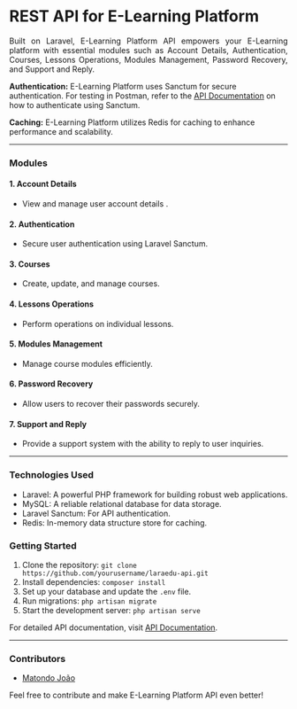 <h1 align="justify">
REST API for E-Learning Platform
</h1>

<p align="justify">
Built on Laravel, E-Learning Platform API empowers your E-Learning platform with essential modules such as Account Details, Authentication, Courses, Lessons Operations, Modules Management, Password Recovery, and Support and Reply.

**Authentication:** E-Learning Platform uses Sanctum for secure authentication. For testing in Postman, refer to the [API Documentation](https://laravel.com/docs/9.x/sanctum#main-content) on how to authenticate using Sanctum.

**Caching:** E-Learning Platform utilizes Redis for caching to enhance performance and scalability.

---

### Modules

#### 1. Account Details
- View and manage user account details .

#### 2. Authentication
- Secure user authentication using Laravel Sanctum.

#### 3. Courses
- Create, update, and manage courses.

#### 4. Lessons Operations
- Perform operations on individual lessons.

#### 5. Modules Management
- Manage course modules efficiently.

#### 6. Password Recovery
- Allow users to recover their passwords securely.

#### 7. Support and Reply
- Provide a support system with the ability to reply to user inquiries.

---

### Technologies Used

- Laravel: A powerful PHP framework for building robust web applications.
- MySQL: A reliable relational database for data storage.
- Laravel Sanctum: For API authentication.
- Redis: In-memory data structure store for caching.

### Getting Started

1. Clone the repository: `git clone https://github.com/yourusername/laraedu-api.git`
2. Install dependencies: `composer install`
3. Set up your database and update the `.env` file.
4. Run migrations: `php artisan migrate`
5. Start the development server: `php artisan serve`

For detailed API documentation, visit <a href="https://documenter.getpostman.com/view/23770036/2s9YeK4ALj" target="_blank">API Documentation</a>.


---

### Contributors

- [Matondo João](https://github.com/matondojoao)

Feel free to contribute and make E-Learning Platform API even better!
</p>
